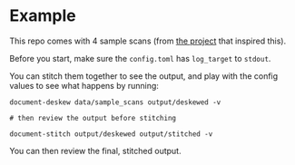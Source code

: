 # Example

This repo comes with 4 sample scans (from [the project](https://HerbertHolloway.org) that inspired this).

Before you start, make sure the `config.toml` has `log_target` to `stdout`.

You can stitch them together to see the output, and play with the config
values to see what happens by running:

```
document-deskew data/sample_scans output/deskewed -v

# then review the output before stitching

document-stitch output/deskewed output/stitched -v 
```

You can then review the final, stitched output.
